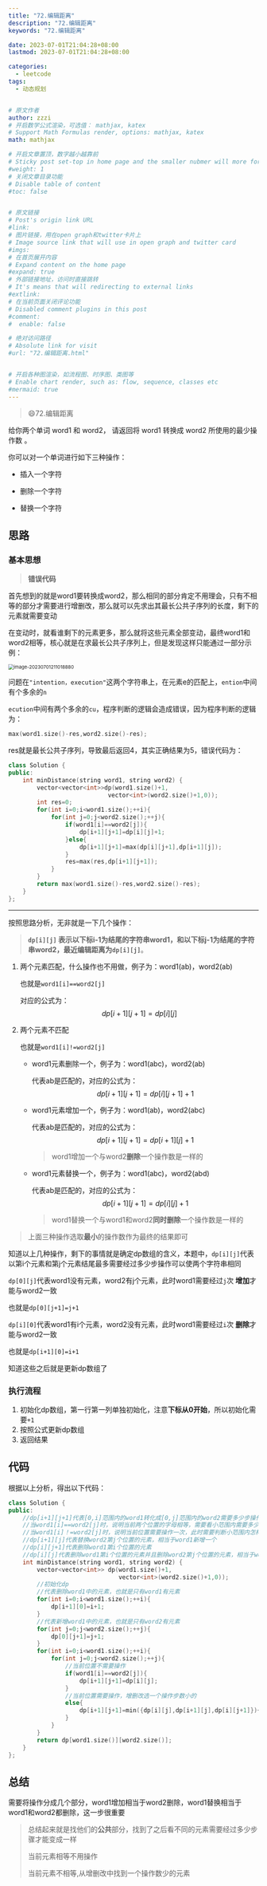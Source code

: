 ```yaml
---
title: "72.编辑距离"
description: "72.编辑距离"
keywords: "72.编辑距离"

date: 2023-07-01T21:04:28+08:00
lastmod: 2023-07-01T21:04:28+08:00

categories:
  - leetcode
tags:
  - 动态规划


# 原文作者
author: zzzi
# 开启数学公式渲染，可选值： mathjax, katex
# Support Math Formulas render, options: mathjax, katex
math: mathjax

# 开启文章置顶，数字越小越靠前
# Sticky post set-top in home page and the smaller nubmer will more forward.
#weight: 1
# 关闭文章目录功能
# Disable table of content
#toc: false


# 原文链接
# Post's origin link URL
#link:
# 图片链接，用在open graph和twitter卡片上
# Image source link that will use in open graph and twitter card
#imgs:
# 在首页展开内容
# Expand content on the home page
#expand: true
# 外部链接地址，访问时直接跳转
# It's means that will redirecting to external links
#extlink:
# 在当前页面关闭评论功能
# Disabled comment plugins in this post
#comment:
#  enable: false

# 绝对访问路径
# Absolute link for visit
#url: "72.编辑距离.html"


# 开启各种图渲染，如流程图、时序图、类图等
# Enable chart render, such as: flow, sequence, classes etc
#mermaid: true
---
```


>:smile:72.编辑距离

给你两个单词 word1 和 word2， 请返回将 word1 转换成 word2 所使用的最少操作数  。

你可以对一个单词进行如下三种操作：

- 插入一个字符

- 删除一个字符
- 替换一个字符

<!--more-->

## 思路

### 基本思想

> **错误代码**

首先想到的就是word1要转换成word2，那么相同的部分肯定不用理会，只有不相等的部分才需要进行增删改，那么就可以先求出其最长公共子序列的长度，剩下的元素就需要变动

在变动时，就看谁剩下的元素更多，那么就将这些元素全部变动，最终word1和word2相等，核心就是在求最长公共子序列上，但是发现这样只能通过一部分示例：

<img src="https://zzzi-img-1313100942.cos.ap-beijing.myqcloud.com/img/202307012110107.png" alt="image-20230701211018880" style="zoom: 67%;" />

问题在`"intention，execution"`这两个字符串上，在元素e的匹配上，`ention`中间有个多余的`n`

`ecution`中间有两个多余的`cu`，程序判断的逻辑会造成错误，因为程序判断的逻辑为：

~~~C++
max(word1.size()-res,word2.size()-res);
~~~

res就是最长公共子序列，导致最后返回4，其实正确结果为5，错误代码为：

~~~C++
class Solution {
public:
    int minDistance(string word1, string word2) {
        vector<vector<int>>dp(word1.size()+1,
                            vector<int>(word2.size()+1,0));
        int res=0;
        for(int i=0;i<word1.size();++i){
            for(int j=0;j<word2.size();++j){
                if(word1[i]==word2[j]){
                    dp[i+1][j+1]=dp[i][j]+1;
                }else{
                    dp[i+1][j+1]=max(dp[i][j+1],dp[i+1][j]);
                }
                res=max(res,dp[i+1][j+1]);
            }
        }
        return max(word1.size()-res,word2.size()-res);
    }
};
~~~

---

按照思路分析，无非就是一下几个操作：

> **`dp[i][j]` 表示以下标i-1为结尾的字符串word1，和以下标j-1为结尾的字符串word2，最近编辑距离为`dp[i][j]`**。

1. 两个元素匹配，什么操作也不用做，例子为：word1(ab)，word2(ab)

   也就是`word1[i]==word2[j]`

   对应的公式为：
   $$
   dp[i+1][j+1]=dp[i][j]
   $$

2. 两个元素不匹配

   也就是`word1[i]!=word2[j]`

   - word1元素删除一个，例子为：word1(abc)，word2(ab)

     代表ab是匹配的，对应的公式为：
     $$
     dp[i+1][j+1]=dp[i][j+1]+1
     $$
     
   - word1元素增加一个，例子为：word1(ab)，word2(abc)

     代表ab是匹配的，对应的公式为：
     $$
     dp[i+1][j+1]=dp[i+1][j]+1
     $$
     > word1增加一个与word2**删除**一个操作数是一样的

   - word1元素替换一个，例子为：word1(abc)，word2(abd)

     代表ab是匹配的，对应的公式为：
     $$
     dp[i+1][j+1]=dp[i][j]+1
     $$
     
     > word1替换一个与word1和word2**同时删除**一个操作数是一样的

> 上面三种操作选取**最小**的操作数作为最终的结果即可

知道以上几种操作，剩下的事情就是确定dp数组的含义，本题中，`dp[i][j]`代表以第i个元素和第j个元素结尾最多需要经过多少步操作可以使两个字符串相同

`dp[0][j]`代表word1没有元素，word2有j个元素，此时word1需要经过`j`次 **增加**才能与word2一致

也就是`dp[0][j+1]=j+1`

`dp[i][0]`代表word1有i个元素，word2没有元素，此时word1需要经过`i`次 **删除**才能与word2一致

也就是`dp[i+1][0]=i+1`

知道这些之后就是更新dp数组了

### 执行流程

1. 初始化dp数组，第一行第一列单独初始化，注意**下标从0开始**，所以初始化需要`+1`
2. 按照公式更新dp数组
3. 返回结果

## 代码

根据以上分析，得出以下代码：

~~~C++
class Solution {
public:
    //dp[i+1][j+1]代表[0,i]范围内的word1转化成[0,j]范围内的word2需要多少步操作
    //当word1[i]==word2[j]时，说明当前两个位置的字母相等，需要看小范围内需要多少步操作
    //当word1[i]！=word2[j]时，说明当前位置需要操作一次，此时需要判断小范围内怎样操作步数最少
    //dp[i+1][j]代表替换word2第j个位置的元素，相当于word1新增一个
    //dp[i][j+1]代表删除word1第i个位置的元素
    //dp[i][j]代表删除word1第i个位置的元素并且删除word2第j个位置的元素，相当于word1替换一个元素
    int minDistance(string word1, string word2) {
        vector<vector<int>> dp(word1.size()+1,
                               vector<int>(word2.size()+1,0));
        //初始化dp
        //代表删除word1中的元素，也就是只有word1有元素
        for(int i=0;i<word1.size();++i){
            dp[i+1][0]=i+1;
        }
        //代表新增word1中的元素，也就是只有word2有元素
        for(int j=0;j<word2.size();++j){
            dp[0][j+1]=j+1;
        }
        for(int i=0;i<word1.size();++i){
            for(int j=0;j<word2.size();++j){
                //当前位置不需要操作
                if(word1[i]==word2[j]){
                    dp[i+1][j+1]=dp[i][j];
                }
                //当前位置需要操作，增删改选一个操作步数小的
                else{
                    dp[i+1][j+1]=min({dp[i][j],dp[i+1][j],dp[i][j+1]})+1;
                }
            }
        }
        return dp[word1.size()][word2.size()];
    }
};
~~~

## 总结

需要将操作分成几个部分，word1增加相当于word2删除，word1替换相当于word1和word2都删除，这一步很重要

> 总结起来就是找他们的**公共**部分，找到了之后看不同的元素需要经过多少步骤才能变成一样
>
> 当前元素相等不用操作
>
> 当前元素不相等,从增删改中找到一个操作数少的元素
